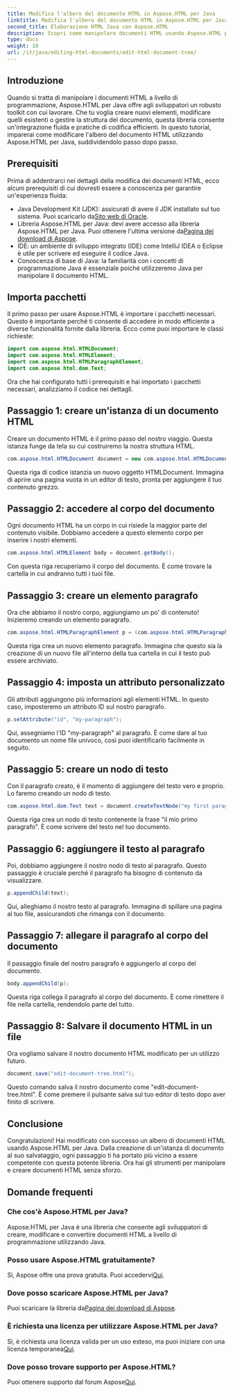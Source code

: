 ```yaml
---
title: Modifica l'albero del documento HTML in Aspose.HTML per Java
linktitle: Modifica l'albero del documento HTML in Aspose.HTML per Java
second_title: Elaborazione HTML Java con Aspose.HTML
description: Scopri come manipolare documenti HTML usando Aspose.HTML per Java. Una guida passo passo per una gestione efficiente dei contenuti.
type: docs
weight: 10
url: /it/java/editing-html-documents/edit-html-document-tree/
---
```

## Introduzione
Quando si tratta di manipolare i documenti HTML a livello di programmazione, Aspose.HTML per Java offre agli sviluppatori un robusto toolkit con cui lavorare. Che tu voglia creare nuovi elementi, modificare quelli esistenti o gestire la struttura del documento, questa libreria consente un'integrazione fluida e pratiche di codifica efficienti. In questo tutorial, imparerai come modificare l'albero del documento HTML utilizzando Aspose.HTML per Java, suddividendolo passo dopo passo.
## Prerequisiti
Prima di addentrarci nei dettagli della modifica dei documenti HTML, ecco alcuni prerequisiti di cui dovresti essere a conoscenza per garantire un'esperienza fluida:
-  Java Development Kit (JDK): assicurati di avere il JDK installato sul tuo sistema. Puoi scaricarlo da[Sito web di Oracle](https://www.oracle.com/java/technologies/javase-jdk11-downloads.html).
-  Libreria Aspose.HTML per Java: devi avere accesso alla libreria Aspose.HTML per Java. Puoi ottenere l'ultima versione da[Pagina dei download di Aspose](https://releases.aspose.com/html/java/).
- IDE: un ambiente di sviluppo integrato (IDE) come IntelliJ IDEA o Eclipse è utile per scrivere ed eseguire il codice Java.
- Conoscenza di base di Java: la familiarità con i concetti di programmazione Java è essenziale poiché utilizzeremo Java per manipolare il documento HTML.
## Importa pacchetti
Il primo passo per usare Aspose.HTML è importare i pacchetti necessari. Questo è importante perché ti consente di accedere in modo efficiente a diverse funzionalità fornite dalla libreria. Ecco come puoi importare le classi richieste:
```java
import com.aspose.html.HTMLDocument;
import com.aspose.html.HTMLElement;
import com.aspose.html.HTMLParagraphElement;
import com.aspose.html.dom.Text;
```
Ora che hai configurato tutti i prerequisiti e hai importato i pacchetti necessari, analizziamo il codice nei dettagli.
## Passaggio 1: creare un'istanza di un documento HTML
Creare un documento HTML è il primo passo del nostro viaggio. Questa istanza funge da tela su cui costruiremo la nostra struttura HTML. 
```java
com.aspose.html.HTMLDocument document = new com.aspose.html.HTMLDocument();
```
Questa riga di codice istanzia un nuovo oggetto HTMLDocument. Immagina di aprire una pagina vuota in un editor di testo, pronta per aggiungere il tuo contenuto grezzo.
## Passaggio 2: accedere al corpo del documento
Ogni documento HTML ha un corpo in cui risiede la maggior parte del contenuto visibile. Dobbiamo accedere a questo elemento corpo per inserire i nostri elementi.
```java
com.aspose.html.HTMLElement body = document.getBody();
```
Con questa riga recuperiamo il corpo del documento. È come trovare la cartella in cui andranno tutti i tuoi file.
## Passaggio 3: creare un elemento paragrafo
Ora che abbiamo il nostro corpo, aggiungiamo un po' di contenuto! Inizieremo creando un elemento paragrafo.
```java
com.aspose.html.HTMLParagraphElement p = (com.aspose.html.HTMLParagraphElement) document.createElement("p");
```
Questa riga crea un nuovo elemento paragrafo. Immagina che questo sia la creazione di un nuovo file all'interno della tua cartella in cui il testo può essere archiviato.
## Passaggio 4: imposta un attributo personalizzato
Gli attributi aggiungono più informazioni agli elementi HTML. In questo caso, imposteremo un attributo ID sul nostro paragrafo.
```java
p.setAttribute("id", "my-paragraph");
```
Qui, assegniamo l'ID "my-paragraph" al paragrafo. È come dare al tuo documento un nome file univoco, così puoi identificarlo facilmente in seguito.
## Passaggio 5: creare un nodo di testo
Con il paragrafo creato, è il momento di aggiungere del testo vero e proprio. Lo faremo creando un nodo di testo.
```java
com.aspose.html.dom.Text text = document.createTextNode("my first paragraph");
```
Questa riga crea un nodo di testo contenente la frase "il mio primo paragrafo". È come scrivere del testo nel tuo documento.
## Passaggio 6: aggiungere il testo al paragrafo
Poi, dobbiamo aggiungere il nostro nodo di testo al paragrafo. Questo passaggio è cruciale perché il paragrafo ha bisogno di contenuto da visualizzare.
```java
p.appendChild(text);
```
Qui, alleghiamo il nostro testo al paragrafo. Immagina di spillare una pagina al tuo file, assicurandoti che rimanga con il documento.
## Passaggio 7: allegare il paragrafo al corpo del documento
Il passaggio finale del nostro paragrafo è aggiungerlo al corpo del documento. 
```java
body.appendChild(p);
```
Questa riga collega il paragrafo al corpo del documento. È come rimettere il file nella cartella, rendendolo parte del tutto.
## Passaggio 8: Salvare il documento HTML in un file
Ora vogliamo salvare il nostro documento HTML modificato per un utilizzo futuro. 
```java
document.save("edit-document-tree.html");
```
Questo comando salva il nostro documento come "edit-document-tree.html". È come premere il pulsante salva sul tuo editor di testo dopo aver finito di scrivere.
## Conclusione
Congratulazioni! Hai modificato con successo un albero di documenti HTML usando Aspose.HTML per Java. Dalla creazione di un'istanza di documento al suo salvataggio, ogni passaggio ti ha portato più vicino a essere competente con questa potente libreria. Ora hai gli strumenti per manipolare e creare documenti HTML senza sforzo.

## Domande frequenti
### Che cos'è Aspose.HTML per Java?
Aspose.HTML per Java è una libreria che consente agli sviluppatori di creare, modificare e convertire documenti HTML a livello di programmazione utilizzando Java.
### Posso usare Aspose.HTML gratuitamente?
 Sì, Aspose offre una prova gratuita. Puoi accedervi[Qui](https://releases.aspose.com/).
### Dove posso scaricare Aspose.HTML per Java?
 Puoi scaricare la libreria da[Pagina dei download di Aspose](https://releases.aspose.com/html/java/).
### È richiesta una licenza per utilizzare Aspose.HTML per Java?
 Sì, è richiesta una licenza valida per un uso esteso, ma puoi iniziare con una licenza temporanea[Qui](https://purchase.aspose.com/temporary-license/).
### Dove posso trovare supporto per Aspose.HTML?
 Puoi ottenere supporto dal forum Aspose[Qui](https://forum.aspose.com/c/html/29).